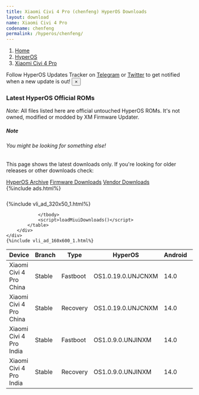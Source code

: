 ```yaml
---
title: Xiaomi Civi 4 Pro (chenfeng) HyperOS Downloads
layout: download
name: Xiaomi Civi 4 Pro
codename: chenfeng
permalink: /hyperos/chenfeng/
---
```

<nav aria-label="breadcrumb">
    <ol class="breadcrumb">
        <li class="breadcrumb-item"><a href="/">Home</a></li>
        <li class="breadcrumb-item"><a href="/hyperos/">HyperOS</a></li>
        <li class="breadcrumb-item active" aria-current="page"><a href="/hyperos/chenfeng/">Xiaomi Civi 4 Pro</a></li>
    </ol>
</nav>
<div class="alert alert-primary alert-dismissible fade show" role="alert">
    Follow HyperOS Updates Tracker on <a href="https://t.me/MIUIUpdatesTracker" class="alert-link">Telegram</a>
     or <a href="https://twitter.com/MiFwUpdater" class="alert-link">Twitter</a> to get notified when a new update is out!
    <button type="button" class="close" data-dismiss="alert" aria-label="Close">
        <span aria-hidden="true">&times;</span>
    </button>
</div>

### Latest HyperOS Official ROMs
*Note*: All files listed here are official untouched HyperOS ROMs. It's not owned, modified or modded by XM Firmware Updater.
<div class="card">
  <div class="card-body">
    <h5 class="card-title">Note</h5>
    <h6 class="card-subtitle mb-2 text-muted">You might be looking for something else!</h6>
    <p class="card-text">This page shows the latest downloads only.
     If you're looking for older releases or other downloads check:</p>
    <a href="/archive/hyperos/chenfeng/" class="card-link">HyperOS Archive</a>
    <a href="/firmware/chenfeng/" class="card-link">Firmware Downloads</a>
    <a href="/vendor/chenfeng/" class="card-link">Vendor Downloads</a>
  </div>
</div>
{%include ads.html%}
<div class="row justify-content-center">
    <div class="col-10">
        <div class="table-responsive-md" style="margin-top: 25px;">
            {%include vli_ad_320x50_1.html%}
            <table id="miui" class="display dt-responsive nowrap compact table table-striped table-hover table-sm">
                <thead class="thead-dark">
                    <tr>
                        <th data-ref="device">Device</th>
                        <th data-ref="branch">Branch</th>
                        <th data-ref="type">Type</th>
                        <th data-ref="miui">HyperOS</th>
                        <th data-ref="android">Android</th>
                        <th data-ref="size">Size</th>
                        <th data-ref="size">Date</th>
                        <th data-ref="link">Link</th>
                    </tr>
                </thead>
                <tbody>
                <tr><td>Xiaomi Civi 4 Pro China</td><td>Stable</td><td>Fastboot</td><td>OS1.0.19.0.UNJCNXM</td><td>14.0</td><td>8.8 GB</td><td>2024-11-18</td><td><a href="/hyperos/chenfeng/stable/OS1.0.19.0.UNJCNXM/">Download</a></td></tr>
<tr><td>Xiaomi Civi 4 Pro China</td><td>Stable</td><td>Recovery</td><td>OS1.0.19.0.UNJCNXM</td><td>14.0</td><td>6.7 GB</td><td>2024-12-04</td><td><a href="/hyperos/chenfeng/stable/OS1.0.19.0.UNJCNXM/">Download</a></td></tr>
<tr><td>Xiaomi Civi 4 Pro India</td><td>Stable</td><td>Fastboot</td><td>OS1.0.9.0.UNJINXM</td><td>14.0</td><td>6.8 GB</td><td>2024-11-13</td><td><a href="/hyperos/chenfeng/stable/OS1.0.9.0.UNJINXM/">Download</a></td></tr>
<tr><td>Xiaomi Civi 4 Pro India</td><td>Stable</td><td>Recovery</td><td>OS1.0.9.0.UNJINXM</td><td>14.0</td><td>5.8 GB</td><td>2024-12-04</td><td><a href="/hyperos/chenfeng/stable/OS1.0.9.0.UNJINXM/">Download</a></td></tr>

                </tbody>
                <script>loadMiuiDownloads()</script>
            </table>
        </div>
    </div>
    {%include vli_ad_160x600_1.html%}
</div>
